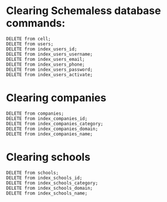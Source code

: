 # Clearing Schemaless database commands:

```
DELETE from cell;
DELETE from users;
DELETE from index_users_id;
DELETE from index_users_username;
DELETE from index_users_email;
DELETE from index_users_phone;
DELETE from index_users_password;
DELETE from index_users_activate;
```

# Clearing companies
```
DELETE from companies;
DELETE from index_companies_id;
DELETE from index_companies_category;
DELETE from index_companies_domain;
DELETE from index_companies_name;
```

# Clearing schools
```
DELETE from schools;
DELETE from index_schools_id;
DELETE from index_schools_category;
DELETE from index_schools_domain;
DELETE from index_schools_name;
```
